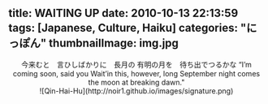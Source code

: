 title: WAITING UP
date: 2010-10-13 22:13:59
tags: [Japanese, Culture, Haiku]
categories: "にっぽん"
thumbnailImage: img.jpg
---

<center>今来むと　言ひしばかりに　長月の
有明の月を　待ち出でつるかな
“I’m coming soon, said you
Wait’in this, however, long September night
comes the moon at breaking dawn."


<center> ![Qin-Hai-Hu](http://noir1.github.io/images/signature.png)</center>